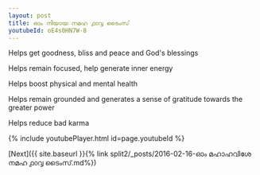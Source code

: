 ```yaml
---
layout: post
title: ഓം നിയായ നമഹ ൧൦൮ ടൈംസ്
youtubeId: oE4s0HN7W-8
---
```

 
 
Helps get goodness, bliss and peace and God's blessings
 
Helps remain focused, help generate inner energy 
 
Helps boost physical and mental health 
 
Helps remain grounded and generates a sense of gratitude towards the greater power 
 
Helps reduce bad karma
 
 
 
 


{% include youtubePlayer.html id=page.youtubeId %}
 
[Next]({{ site.baseurl }}{% link  split2/_posts/2016-02-16-ഓം മഹാഹവിശേ നമഹ ൧൦൮ ടൈംസ്.md%})
 
